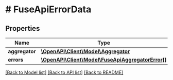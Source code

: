 # # FuseApiErrorData

## Properties

Name | Type | Description | Notes
------------ | ------------- | ------------- | -------------
**aggregator** | [**\OpenAPI\Client\Model\Aggregator**](Aggregator.md) |  | [optional]
**errors** | [**\OpenAPI\Client\Model\FuseApiAggregatorError[]**](FuseApiAggregatorError.md) |  | [optional]

[[Back to Model list]](../../README.md#models) [[Back to API list]](../../README.md#endpoints) [[Back to README]](../../README.md)
